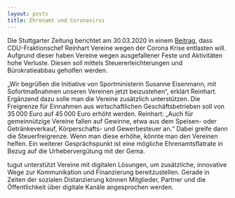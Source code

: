 ```yaml
---
layout: posts
title: Ehrenamt und Coronavirus
---
```


Die Stuttgarter Zeitung berichtet am 30.03.2020 in einem [Beitrag](https://www.stuttgarter-zeitung.de/inhalt.ehrenamt-und-coronavirus-cdu-fraktionschef-reinhart-will-vereine-wegen-corona-entlasten.e0b39a01-f4a2-4ec7-b9f6-f089dc96abf1.html), dass CDU-Fraktionschef Reinhart Vereine wegen der Corona Krise entlasten will. Aufgrund dieser haben Vereine wegen ausgefallener Feste und Aktivitäten hohe Verluste. Diesen soll mittels Steuererleichterungen und Bürokratieabbau geholfen werden.  

„Wir begrüßen die Initiative von Sportministerin Susanne Eisenmann, mit Sofortmaßnahmen unseren Vereinen jetzt beizustehen“, erklärt Reinhart. Ergänzend dazu solle man die Vereine zusätzlich unterstützen. Die Freigrenze für Einnahmen aus wirtschaftlichen Geschäftsbetrieben soll von 35 000 Euro auf 45 000 Euro erhöht werden. Reinhart: „Auch für gemeinnützige Vereine fallen auf Gewinne, etwa aus dem Speisen- oder Getränkeverkauf, Körperschafts- und Gewerbesteuer an.“ Dabei greife dann die Steuerfreigrenze. Wenn man diese erhöhe, könnte man den Vereinen helfen. Ein weiterer Gesprächspunkt ist eine mögliche Ehrenamtsflatrate in Bezug auf die Urhebervergütung mit der Gema. 

tugut unterstützt Vereine mit digitalen Lösungen, um zusätzliche, innovative Wege zur Kommunikation und Finanzierung bereitzustellen. Gerade in Zeiten der sozialen Distanzierung können Mitglieder, Partner und die Öffentlichkeit über digitale Kanäle angesprochen werden.

